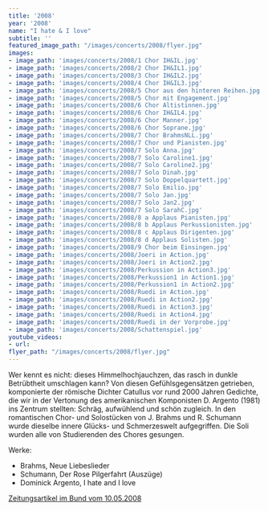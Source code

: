 ```yaml
---
title: '2008'
year: '2008'
name: "I hate & I love"
subtitle: ''
featured_image_path: "/images/concerts/2008/flyer.jpg"
images:
- image_path: 'images/concerts/2008/1 Chor IH&IL.jpg'
- image_path: 'images/concerts/2008/2 Chor IH&IL1.jpg'
- image_path: 'images/concerts/2008/3 Chor IH&IL2.jpg'
- image_path: 'images/concerts/2008/4 Chor IH&IL3.jpg'
- image_path: 'images/concerts/2008/5 Chor aus den hinteren Reihen.jpg'
- image_path: 'images/concerts/2008/5 Chor mit Engagement.jpg'
- image_path: 'images/concerts/2008/6 Chor Altistinnen.jpg'
- image_path: 'images/concerts/2008/6 Chor IH&IL4.jpg'
- image_path: 'images/concerts/2008/6 Chor Manner.jpg'
- image_path: 'images/concerts/2008/6 Chor Soprane.jpg'
- image_path: 'images/concerts/2008/7 Chor BrahmsNLL.jpg'
- image_path: 'images/concerts/2008/7 Chor und Pianisten.jpg'
- image_path: 'images/concerts/2008/7 Solo Anna.jpg'
- image_path: 'images/concerts/2008/7 Solo Caroline1.jpg'
- image_path: 'images/concerts/2008/7 Solo Caroline2.jpg'
- image_path: 'images/concerts/2008/7 Solo Dinah.jpg'
- image_path: 'images/concerts/2008/7 Solo Doppelquartett.jpg'
- image_path: 'images/concerts/2008/7 Solo Emilio.jpg'
- image_path: 'images/concerts/2008/7 Solo Jan.jpg'
- image_path: 'images/concerts/2008/7 Solo Jan2.jpg'
- image_path: 'images/concerts/2008/7 Solo SarahC.jpg'
- image_path: 'images/concerts/2008/8 a Applaus Pianisten.jpg'
- image_path: 'images/concerts/2008/8 b Applaus Perkussionisten.jpg'
- image_path: 'images/concerts/2008/8 c Applaus Dirigenten.jpg'
- image_path: 'images/concerts/2008/8 d Applaus Solisten.jpg'
- image_path: 'images/concerts/2008/9 Chor beim Einsingen.jpg'
- image_path: 'images/concerts/2008/Joeri in Action.jpg'
- image_path: 'images/concerts/2008/Joeri in Action2.jpg'
- image_path: 'images/concerts/2008/Perkussion in Action3.jpg'
- image_path: 'images/concerts/2008/Perkussion1 in Action1.jpg'
- image_path: 'images/concerts/2008/Perkussion1 in Action2.jpg'
- image_path: 'images/concerts/2008/Ruedi in Action.jpg'
- image_path: 'images/concerts/2008/Ruedi in Action2.jpg'
- image_path: 'images/concerts/2008/Ruedi in Action3.jpg'
- image_path: 'images/concerts/2008/Ruedi in Action4.jpg'
- image_path: 'images/concerts/2008/Ruedi in der Vorprobe.jpg'
- image_path: 'images/concerts/2008/Schattenspiel.jpg'
youtube_videos:
- url: 
flyer_path: "/images/concerts/2008/flyer.jpg"
---
```

Wer kennt es nicht: dieses Himmelhochjauchzen, das rasch in dunkle Betrübtheit umschlagen kann? Von diesen Gefühlsgegensätzen getrieben, komponierte der römische Dichter Catullus vor rund 2000 Jahren Gedichte, die wir in der Vertonung des amerikanischen Komponisten D. Argento (1981) ins Zentrum stellten: Schräg, aufwühlend und schön zugleich. In den romantischen Chor- und Solostücken von J. Brahms und R. Schumann wurde dieselbe innere Glücks- und Schmerzeswelt aufgegriffen. Die Soli wurden alle von Studierenden des Chores gesungen.


Werke:

* Brahms, Neue Liebeslieder
* Schumann, Der Rose Pilgerfahrt (Auszüge)
* Dominick Argento, I hate and I love 

[Zeitungsartikel im Bund vom 10.05.2008](/images/concerts/2008/Zeitungsbericht_I_hate_&_I_love.jpg)
 

